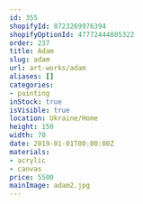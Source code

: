 ```yaml
---
id: 355
shopifyId: 8723269976394
shopifyOptionId: 47772444885322
order: 237
title: Adam
slug: adam
url: art-works/adam
aliases: []
categories:
- painting
inStock: true
isVisible: true
location: Ukraine/Home
height: 150
width: 70
date: 2019-01-01T00:00:00Z
materials:
- acrylic
- canvas
price: 5500
mainImage: adam2.jpg
---
```

